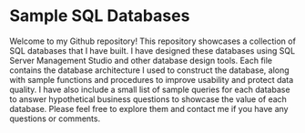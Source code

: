 # Sample SQL Databases
Welcome to my Github repository! This repository showcases a collection of SQL databases that I have built. I have designed these databases using SQL
Server Management Studio and other database design tools. Each file contains the database architecture I used to construct the database, along with sample
functions and procedures to improve usability and protect data quality. I have also include a small list of sample queries for each database to answer
hypothetical business questions to showcase the value of each database. Please feel free to explore them and contact me if you have any questions or 
comments.
